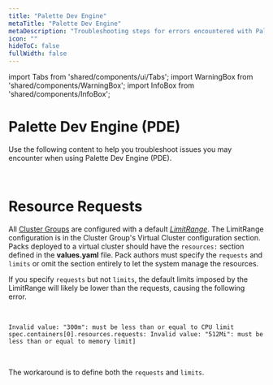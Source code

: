 ```yaml
---
title: "Palette Dev Engine"
metaTitle: "Palette Dev Engine"
metaDescription: "Troubleshooting steps for errors encountered with Palette Dev Engine."
icon: ""
hideToC: false
fullWidth: false
---
```


import Tabs from 'shared/components/ui/Tabs';
import WarningBox from 'shared/components/WarningBox';
import InfoBox from 'shared/components/InfoBox';

# Palette Dev Engine (PDE)

Use the following content to help you troubleshoot issues you may encounter when using Palette Dev Engine (PDE).

<br />


# Resource Requests

All [Cluster Groups](/clusters/cluster-groups) are configured with a default [*LimitRange*](https://kubernetes.io/docs/concepts/policy/limit-range/). The LimitRange configuration is in the Cluster Group's Virtual Cluster configuration section. Packs deployed to a virtual cluster should have the `resources:` section defined in the **values.yaml** file. Pack authors must specify the `requests` and `limits` or omit the section entirely to let the system manage the resources.


If you specify `requests` but not `limits`, the default limits imposed by the LimitRange will likely be lower than the requests, causing the following error.

<br />

```shell
Invalid value: "300m": must be less than or equal to CPU limit spec.containers[0].resources.requests: Invalid value: "512Mi": must be less than or equal to memory limit]
```
<br />

The workaround is to define both the `requests` and `limits`.


<br />